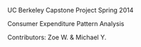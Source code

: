 
UC Berkeley Capstone Project Spring 2014

Consumer Expenditure Pattern Analysis

Contributors: Zoe W. & Michael Y.
